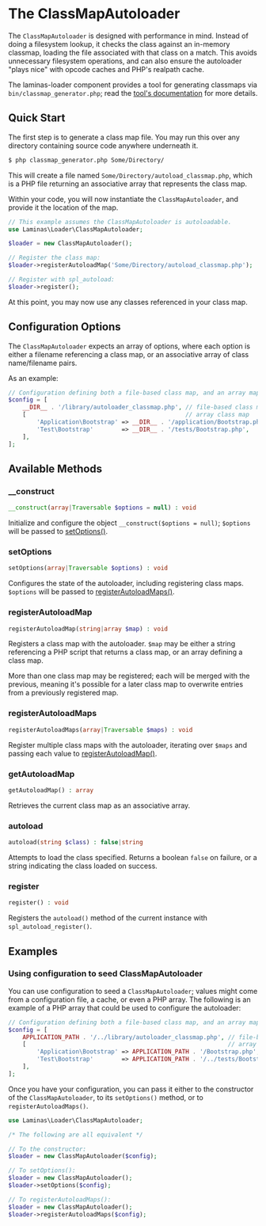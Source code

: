# The ClassMapAutoloader

The `ClassMapAutoloader` is designed with performance in mind. Instead of doing
a filesystem lookup, it checks the class against an in-memory classmap, loading
the file associated with that class on a match.  This avoids unnecessary
filesystem operations, and can also ensure the autoloader "plays nice" with
opcode caches and PHP's realpath cache.

The laminas-loader component provides a tool for generating classmaps via
`bin/classmap_generator.php`; read the [tool's documentation](classmap-generator.md) for more details.

## Quick Start

The first step is to generate a class map file. You may run this over any
directory containing source code anywhere underneath it.

```bash
$ php classmap_generator.php Some/Directory/
```

This will create a file named `Some/Directory/autoload_classmap.php`, which is a
PHP file returning an associative array that represents the class map.

Within your code, you will now instantiate the `ClassMapAutoloader`, and provide
it the location of the map.

```php
// This example assumes the ClassMapAutoloader is autoloadable.
use Laminas\Loader\ClassMapAutoloader;

$loader = new ClassMapAutoloader();

// Register the class map:
$loader->registerAutoloadMap('Some/Directory/autoload_classmap.php');

// Register with spl_autoload:
$loader->register();
```

At this point, you may now use any classes referenced in your class map.

## Configuration Options

The `ClassMapAutoloader` expects an array of options, where each option is
either a filename referencing a class map, or an associative array of class
name/filename pairs.

As an example:

```php
// Configuration defining both a file-based class map, and an array map
$config = [
    __DIR__ . '/library/autoloader_classmap.php', // file-based class map
    [                                             // array class map
        'Application\Bootstrap' => __DIR__ . '/application/Bootstrap.php',
        'Test\Bootstrap'        => __DIR__ . '/tests/Bootstrap.php',
    ],
];
```

## Available Methods

### \_\_construct

```php
__construct(array|Traversable $options = null) : void
```

Initialize and configure the object `__construct($options = null)`; `$options`
will be passed to [setOptions()](#setoptions).

### setOptions

```php
setOptions(array|Traversable $options) : void
```

Configures the state of the autoloader, including registering class maps.
`$options` will be passed to [registerAutoloadMaps()](#registerautoloadmaps).

### registerAutoloadMap

```php
registerAutoloadMap(string|array $map) : void
```

Registers a class map with the autoloader. `$map` may be either a string
referencing a PHP script that returns a class map, or an array defining a class
map.

More than one class map may be registered; each will be merged with the
previous, meaning it's possible for a later class map to overwrite entries from
a previously registered map.

### registerAutoloadMaps

```php
registerAutoloadMaps(array|Traversable $maps) : void
```

Register multiple class maps with the autoloader, iterating over `$maps` and
passing each value to [registerAutoloadMap()](#registerautoloadmap).

### getAutoloadMap

```php
getAutoloadMap() : array
```

Retrieves the current class map as an associative array.

### autoload

```php
autoload(string $class) : false|string
```

Attempts to load the class specified. Returns a boolean `false` on failure, or a
string indicating the class loaded on success.

### register

```php
register() : void
```

Registers the `autoload()` method of the current instance with
`spl_autoload_register()`.

## Examples

### Using configuration to seed ClassMapAutoloader

You can use configuration to seed a `ClassMapAutoloader`; values might come from
a configuration file, a cache, or even a PHP array.  The following is an example
of a PHP array that could be used to configure the autoloader:

```php
// Configuration defining both a file-based class map, and an array map
$config = [
    APPLICATION_PATH . '/../library/autoloader_classmap.php', // file-based class map
    [                                                         // array class map
        'Application\Bootstrap' => APPLICATION_PATH . '/Bootstrap.php',
        'Test\Bootstrap'        => APPLICATION_PATH . '/../tests/Bootstrap.php',
    ],
];
```

Once you have your configuration, you can pass it either to the constructor of
the `ClassMapAutoloader`, to its `setOptions()` method, or to
`registerAutoloadMaps()`.

```php
use Laminas\Loader\ClassMapAutoloader;

/* The following are all equivalent */

// To the constructor:
$loader = new ClassMapAutoloader($config);

// To setOptions():
$loader = new ClassMapAutoloader();
$loader->setOptions($config);

// To registerAutoloadMaps():
$loader = new ClassMapAutoloader();
$loader->registerAutoloadMaps($config);
```
